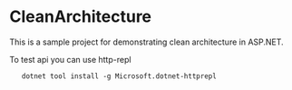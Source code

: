 # CleanArchitecture
This is a sample project for demonstrating clean architecture in ASP.NET.

To test api you can use http-repl 
```
   dotnet tool install -g Microsoft.dotnet-httprepl
```
